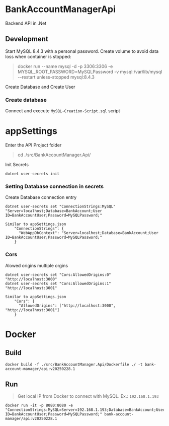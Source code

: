 # BankAccountManagerApi

Backend API in .Net


## Development

Start MySQL 8.4.3 with a personal password. Create volume to avoid data loss when container is stopped:

> docker run --name mysql -d -p 3306:3306 -e MYSQL_ROOT_PASSWORD=MySQLPassword -v mysql:/var/lib/mysql --restart unless-stopped mysql:8.4.3

Create Database and Create User

### Create database 

Connect and execute `MySQL-Creation-Script.sql` script


# appSettings

Enter the API Project folder

> cd ./src/BankAccountManager.Api/

Init Secrets

```
dotnet user-secrets init
```

### Setting Database connection in secrets


Create Database connection entry

```
dotnet user-secrets set "ConnectionStrings:MySQL" "Server=localhost;Database=BankAccount;User ID=BankAccountUser;Password=MySQLPassword;"
```

```
Similar to appSettings.json
	"ConnectionStrings": {
	  "WebAppDbContext": "Server=localhost;Database=BankAccount;User ID=BankAccountUser;Password=MySQLPassword;"
	}
```
	
### Cors
Alowed origins multiple orgins

```
dotnet user-secrets set "Cors:AllowedOrigins:0" "http://localhost:3000"
dotnet user-secrets set "Cors:AllowedOrigins:1" "http://localhost:3001"
```

```
Similar to appSettings.json
	"Cors": {
	  "AllowedOrigins": ["http://localhost:3000", "http://localhost:3001"]
	}
```

# Docker

## Build

```
docker build -f ./src/BankAccountManager.Api/Dockerfile ./ -t bank-account-manager/api:v20250228.1
```

## Run

> Get local IP from Docker to connect with MySQL. Ex.: ```192.168.1.193```
```
docker run -it -p 8080:8080 -e "ConnectionStrings:MySQL=Server=192.168.1.193;Database=BankAccount;User ID=BankAccountUser;Password=MySQLPassword;" bank-account-manager/api:v20250228.1
```
